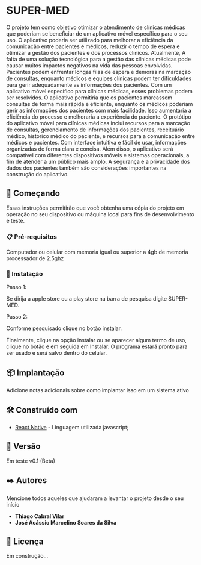 # SUPER-MED

O projeto tem como objetivo otimizar o atendimento de clínicas médicas que poderiam se beneficiar de um aplicativo móvel específico para o seu uso. O aplicativo poderia ser utilizado para melhorar a eficiência da comunicação entre pacientes e médicos, reduzir o tempo de espera e otimizar a gestão dos pacientes e dos processos clínicos.
Atualmente, A falta de uma solução tecnológica para a gestão das clínicas médicas pode causar muitos impactos negativos na vida das pessoas envolvidas. Pacientes podem enfrentar longas filas de espera e demoras na marcação de consultas, enquanto médicos e equipes clínicas podem ter dificuldades para gerir adequadamente as informações dos pacientes. Com um aplicativo móvel específico para clínicas médicas, esses problemas podem ser resolvidos. O aplicativo permitiria que os pacientes marcassem consultas de forma mais rápida e eficiente, enquanto os médicos poderiam gerir as informações dos pacientes com mais facilidade. Isso aumentaria a eficiência do processo e melhoraria a experiência do paciente.
O protótipo do aplicativo móvel para clínicas médicas inclui recursos para a marcação de consultas, gerenciamento de informações dos pacientes, receituário médico, histórico médico do paciente, e recursos para a comunicação entre médicos e pacientes. Com interface intuitiva e fácil de usar, informações organizadas de forma clara e concisa. Além disso, o aplicativo será compatível com diferentes dispositivos móveis e sistemas operacionais, a fim de atender a um público mais amplo. A segurança e a privacidade dos dados dos pacientes também são considerações importantes na construção do aplicativo.

## 🚀 Começando

Essas instruções permitirão que você obtenha uma cópia do projeto em operação no seu dispositivo ou máquina local para fins de desenvolvimento e teste.



### 📋 Pré-requisitos

Computador ou celular com memoria igual ou superior a 4gb de memoria processador de 2.5ghz



### 🔧 Instalação

Passo 1:

Se dirija a apple store ou a play store na barra de pesquisa digite SUPER-MED.

Passo 2:

Conforme pesquisado clique no botão instalar.

Finalmente, clique na opção instalar ou se aparecer algum termo de uso, clique no botão e em seguida em Instalar. O programa estará pronto para ser usado e será salvo dentro do celular.

## 📦 Implantação

Adicione notas adicionais sobre como implantar isso em um sistema ativo

## 🛠️ Construído com

* [React Native](https://reactnative.dev/) - Linguagem utilizada javascript;


## 📌 Versão

Em teste v0.1 (Beta)

## ✒️ Autores

Mencione todos aqueles que ajudaram a levantar o projeto desde o seu início

* **Thiago Cabral Vilar** 
* **José Acássio Marcelino Soares da Silva**  


## 📄 Licença

Em construção...

